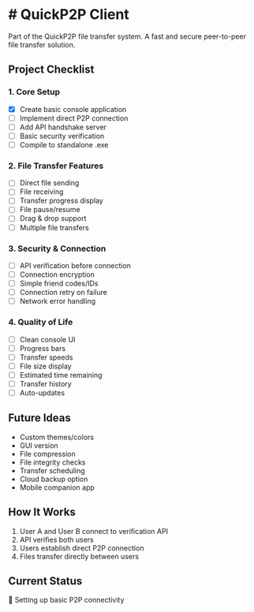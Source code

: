 # # QuickP2P Client

Part of the QuickP2P file transfer system. A fast and secure peer-to-peer file transfer solution.

## Project Checklist

### 1. Core Setup
- [x] Create basic console application 
- [ ] Implement direct P2P connection
- [ ] Add API handshake server
- [ ] Basic security verification
- [ ] Compile to standalone .exe

### 2. File Transfer Features
- [ ] Direct file sending
- [ ] File receiving
- [ ] Transfer progress display
- [ ] File pause/resume
- [ ] Drag & drop support
- [ ] Multiple file transfers

### 3. Security & Connection
- [ ] API verification before connection
- [ ] Connection encryption
- [ ] Simple friend codes/IDs
- [ ] Connection retry on failure
- [ ] Network error handling

### 4. Quality of Life
- [ ] Clean console UI
- [ ] Progress bars 
- [ ] Transfer speeds
- [ ] File size display
- [ ] Estimated time remaining
- [ ] Transfer history
- [ ] Auto-updates

## Future Ideas
- Custom themes/colors
- GUI version
- File compression
- File integrity checks
- Transfer scheduling
- Cloud backup option
- Mobile companion app

## How It Works
1. User A and User B connect to verification API
2. API verifies both users
3. Users establish direct P2P connection
4. Files transfer directly between users

## Current Status
🚧 Setting up basic P2P connectivity


